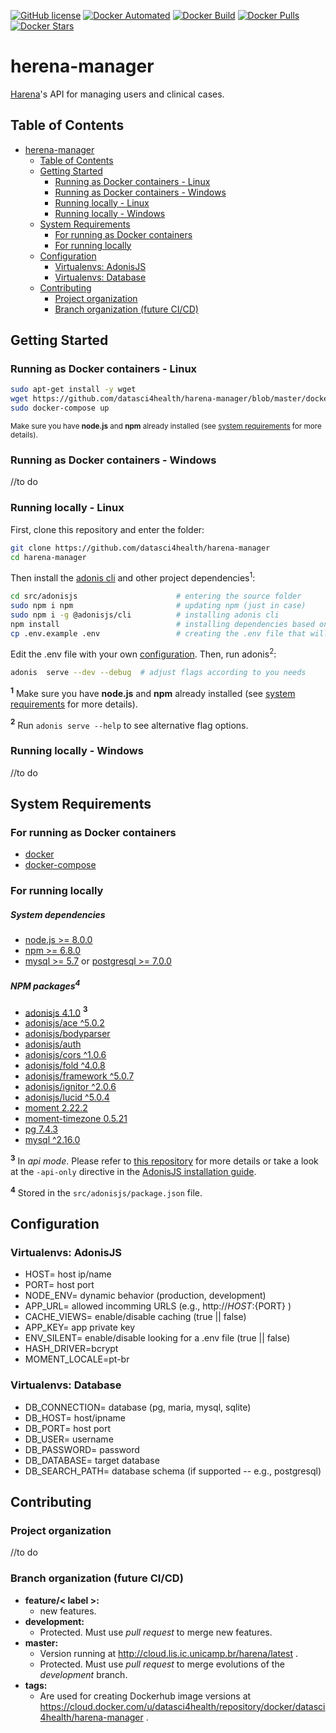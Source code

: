 [![GitHub license](https://img.shields.io/github/license/Naereen/StrapDown.js.svg)](https://github.com/datasci4health/harena-manager/blob/master/LICENSE)
[![Docker Automated](https://img.shields.io/docker/cloud/automated/datasci4health/harena-manager.svg?style=flat)](https://cloud.docker.com/u/datasci4health/repository/registry-1.docker.io/datasci4health/harena-manager)
[![Docker Build](https://img.shields.io/docker/cloud/build/datasci4health/harena-manager.svg?style=flat)](https://cloud.docker.com/u/datasci4health/repository/registry-1.docker.io/datasci4health/harena-manager)
[![Docker Pulls](https://img.shields.io/docker/pulls/datasci4health/harena-manager.svg?style=flat)](https://cloud.docker.com/u/datasci4health/repository/registry-1.docker.io/datasci4health/harena-manager)
[![Docker Stars](https://img.shields.io/docker/stars/datasci4health/harena-manager.svg?style=flat)](https://cloud.docker.com/u/datasci4health/repository/registry-1.docker.io/datasci4health/harena-manager)

# herena-manager

[Harena](https://github.com/datasci4health/harena)'s API for managing users and clinical cases.

## Table of Contents 

   * [herena-manager](#herena-manager)
      * [Table of Contents](#table-of-contents)
      * [Getting Started](#getting-started)
         * [Running as Docker containers - Linux](#running-as-docker-containers---linux)
         * [Running as Docker containers - Windows](#running-as-docker-containers---windows)
         * [Running locally - Linux](#running-locally---linux)
         * [Running locally - Windows](#running-locally---windows)
      * [System Requirements](#system-requirements)
         * [For running as Docker containers](#for-running-as-linuxwindows-docker-containers)
         * [For running locally](#for-running-locally)
      * [Configuration](#configuration)
         * [Virtualenvs: AdonisJS](#virtualenvs-adonisjs)
         * [Virtualenvs: Database](#virtualenvs-database)
      * [Contributing](#contributing)
         * [Project organization](#project-organization)
         * [Branch organization (future CI/CD)](#branch-organization-future-cicd)

## Getting Started

### Running as Docker containers - Linux

```bash
sudo apt-get install -y wget
wget https://github.com/datasci4health/harena-manager/blob/master/docker-compose.yml
sudo docker-compose up
```

<small> Make sure you have **node.js** and **npm** already installed (see [system requirements](#system-requirements) for more details). </small>


### Running as Docker containers - Windows

//to do

### Running locally - Linux

First, clone this repository and enter the folder:

```bash
git clone https://github.com/datasci4health/harena-manager 
cd harena-manager
```
Then install the [adonis cli](https://adonisjs.com/docs/4.0/installation#_cli_tool) and other project dependencies<sup>1</sup>:

```bash
cd src/adonisjs                      # entering the source folder
sudo npm i npm                       # updating npm (just in case)
sudo npm i -g @adonisjs/cli          # installing adonis cli
npm install                          # installing dependencies based on the package.json file
cp .env.example .env                 # creating the .env file that will be used by adonis
``` 

Edit the .env file with your own [configuration](#Configuration). Then, run adonis<sup>2</sup>:

```bash
adonis  serve --dev --debug  # adjust flags according to you needs
```

<b><sup>1</sup></b> Make sure you have **node.js** and **npm** already installed (see [system requirements](#system-requirements) for more details).

<b><sup>2</sup></b> Run `adonis serve --help` to see alternative flag options.

### Running locally - Windows

//to do

## System Requirements

### For running as Docker containers

* [docker]()
* [docker-compose]()

### For running locally

##### System dependencies

* [node.js >= 8.0.0]()
* [npm     >= 6.8.0]()
* [mysql   >= 5.7]() or [postgresql >= 7.0.0]()


##### NPM packages<sup>4</sup> 

* [adonisjs 4.1.0](https://adonisjs.com/docs/4.1/i) <b><sup>3</sup></b>
* [adonisjs/ace ^5.0.2]()
* [adonisjs/bodyparser]()
* [adonisjs/auth]()
* [adonisjs/cors ^1.0.6]()
* [adonisjs/fold ^4.0.8]()
* [adonisjs/framework ^5.0.7]()
* [adonisjs/ignitor ^2.0.6]()
* [adonisjs/lucid ^5.0.4]()
* [moment 2.22.2]()
* [moment-timezone 0.5.21]()
* [pg 7.4.3]() 
* [mysql ^2.16.0]()


<b><sup>3</sup></b> In *api mode*. Please refer to [this repository](https://github.com/adonisjs/adonis-api-app) for more details or take a look at the `-api-only` directive in the [AdonisJS installation guide](https://adonisjs.com/docs/4.1/installation#_installing_adonisjs).

<b><sup>4</sup></b> Stored in the `src/adonisjs/package.json` file.

## Configuration

### Virtualenvs: AdonisJS 

* HOST= host ip/name
* PORT= host port
* NODE_ENV= dynamic behavior (production, development)
* APP_URL= allowed incomming URLS (e.g., http://${HOST}:${PORT} )
* CACHE_VIEWS= enable/disable caching (true || false)
* APP_KEY= app private key
* ENV_SILENT= enable/disable looking for a .env file (true || false)
* HASH_DRIVER=bcrypt
* MOMENT_LOCALE=pt-br

### Virtualenvs: Database

* DB_CONNECTION= database (pg, maria, mysql, sqlite)
* DB_HOST= host/ipname
* DB_PORT= host port
* DB_USER= username
* DB_PASSWORD= password
* DB_DATABASE= target database
* DB_SEARCH_PATH= database schema (if supported -- e.g., postgresql)


## Contributing

### Project organization

//to do

### Branch organization (future CI/CD)
* **feature/< label >:**
    * new features.
* **development:**
    * Protected. Must use _pull request_ to merge new features.
* **master:**
    * Version running at http://cloud.lis.ic.unicamp.br/harena/latest .
    * Protected. Must use _pull request_ to merge evolutions of the _development_ branch.
* **tags:**
    * Are used for creating Dockerhub image versions at https://cloud.docker.com/u/datasci4health/repository/docker/datasci4health/harena-manager .    
